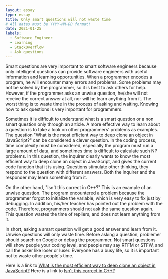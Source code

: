 ```yaml
---
layout: essay
type: essay
title: Only smart questions will not waste time 
# All dates must be YYYY-MM-DD format!
date: 2021-01-25
labels:
  - Software Engineer
  - Learning
  - StackOverflow
  - Ask questions
---
```

Smart questions are very important to smart software engineers because only intelligent questions can provide software engineers with useful information and learning opportunities. When a programmer encodes a program, he will encounter many errors and problems. Some problems may not be solved by the programmer, so it is best to ask others for help. However, if the programmer asks an unwise question, he/she will not receive the correct answer at all, nor will he learn anything from it. The worst thing is to waste time in the process of asking and waiting. Knowing how to ask questions is very important for programmers. 

Sometimes it is difficult to understand what is a smart question or a non smart question only through an article. A more effective way to learn about a question is to take a look on other programmers' problems as examples. The question "What is the most efficient way to deep clone an object in JavaScript?" can be considered a clever question. In the coding process, time complexity must be considered, especially the program must run a large amount of data, and sometimes time is difficult to calculate such NP problems. In this question, the inquirer clearly wants to know the most efficient way to deep clone an object in JavaScript, and gives the current code function that it is using. Questions stimulate other thinking, they respond to the question with different answers. Both the inquirer and the responder may learn something from it. 

On the other hand, "Isn't this correct in C++?" This is an example of an unwise question. The program encountered a problem because the programmer forgot to initialize the variable, which is very easy to fix just by debugging. In addition, his/her teacher has pointed out the problem with the code. Therefore, programmers should not ask the same question again. This question wastes the time of repliers, and does not learn anything from it.

In short, asking a smart question will get a good answer and learn from it. Unwise questions will only waste time. Before asking a question, problemer should search on Google or debug the programmer. Not smart questions will show people your coding level, and people may say RTFM or STFW, and call the asker like loser or luser. Everyone has a busy life, so it is important not to waste other people's time. 


Here is a link to [What is the most efficient way to deep clone an object in JavaScript?](https://stackoverflow.com/questions/122102/what-is-the-most-efficient-way-to-deep-clone-an-object-in-javascript)
Here is a link to [Isn't this correct in C++?](https://stackoverflow.com/questions/37920478/isnt-this-correct-in-c)
